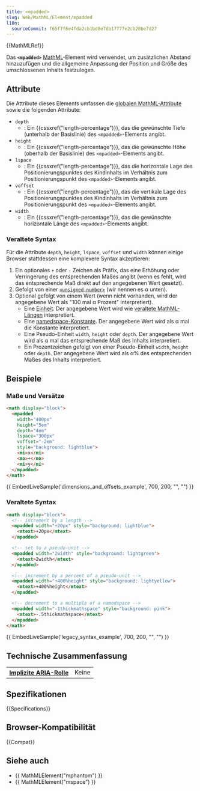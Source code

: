 ```yaml
---
title: <mpadded>
slug: Web/MathML/Element/mpadded
l10n:
  sourceCommit: f65f7f6e4fda2cb1bd0e7db17777e2cb20be7d27
---
```


{{MathMLRef}}

Das **`<mpadded>`** [MathML](/de/docs/Web/MathML)-Element wird verwendet, um zusätzlichen Abstand hinzuzufügen und die allgemeine Anpassung der Position und Größe des umschlossenen Inhalts festzulegen.

## Attribute

Die Attribute dieses Elements umfassen die [globalen MathML-Attribute](/de/docs/Web/MathML/Global_attributes) sowie die folgenden Attribute:

- `depth`
  - : Ein {{cssxref("length-percentage")}}, das die gewünschte Tiefe (unterhalb der Basislinie) des `<mpadded>`-Elements angibt.
- `height`
  - : Ein {{cssxref("length-percentage")}}, das die gewünschte Höhe (oberhalb der Basislinie) des `<mpadded>`-Elements angibt.
- `lspace`
  - : Ein {{cssxref("length-percentage")}}, das die horizontale Lage des Positionierungspunktes des Kindinhalts im Verhältnis zum Positionierungspunkt des `<mpadded>`-Elements angibt.
- `voffset`
  - : Ein {{cssxref("length-percentage")}}, das die vertikale Lage des Positionierungspunktes des Kindinhalts im Verhältnis zum Positionierungspunkt des `<mpadded>`-Elements angibt.
- `width`
  - : Ein {{cssxref("length-percentage")}}, das die gewünschte horizontale Länge des `<mpadded>`-Elements angibt.

### Veraltete Syntax

Für die Attribute `depth`, `height`, `lspace`, `voffset` und `width` können einige Browser stattdessen eine komplexere Syntax akzeptieren:

1. Ein optionales `+` oder `-` Zeichen als Präfix, das eine Erhöhung oder Verringerung des entsprechenden Maßes angibt (wenn es fehlt, wird das entsprechende Maß direkt auf den angegebenen Wert gesetzt).
2. Gefolgt von einer [`<unsigned-number>`](/de/docs/Web/MathML/Values#mathml-specific_types) (wir nennen es α unten).
3. Optional gefolgt von einem Wert (wenn nicht vorhanden, wird der angegebene Wert als "100 mal α Prozent" interpretiert).
   - Eine [Einheit](/de/docs/Web/MathML/Values#units). Der angegebene Wert wird wie [veraltete MathML-Längen](/de/docs/Web/MathML/Values#legacy_mathml_lengths) interpretiert.
   - Eine [namedspace-Konstante](/de/docs/Web/MathML/Values#constants). Der angegebene Wert wird als α mal die Konstante interpretiert.
   - Eine Pseudo-Einheit `width`, `height` oder `depth`. Der angegebene Wert wird als α mal das entsprechende Maß des Inhalts interpretiert.
   - Ein Prozentzeichen gefolgt von einer Pseudo-Einheit `width`, `height` oder `depth`. Der angegebene Wert wird als α% des entsprechenden Maßes des Inhalts interpretiert.

## Beispiele

### Maße und Versätze

```html
<math display="block">
  <mpadded
    width="400px"
    height="5em"
    depth="4em"
    lspace="300px"
    voffset="-2em"
    style="background: lightblue">
    <mi>x</mi>
    <mo>+</mo>
    <mi>y</mi>
  </mpadded>
</math>
```

{{ EmbedLiveSample('dimensions_and_offsets_example', 700, 200, "", "") }}

### Veraltete Syntax

```html
<math display="block">
  <!-- increment by a length -->
  <mpadded width="+20px" style="background: lightblue">
    <mtext>+20px</mtext>
  </mpadded>

  <!-- set to a pseudo-unit -->
  <mpadded width="2width" style="background: lightgreen">
    <mtext>2width</mtext>
  </mpadded>

  <!-- increment by a percent of a pseudo-unit -->
  <mpadded width="+400%height" style="background: lightyellow">
    <mtext>+400%height</mtext>
  </mpadded>

  <!-- decrement to a multiple of a namedspace -->
  <mpadded width="-1thickmathspace" style="background: pink">
    <mtext>-.5thickmathspace</mtext>
  </mpadded>
</math>
```

{{ EmbedLiveSample('legacy_syntax_example', 700, 200, "", "") }}

## Technische Zusammenfassung

<table class="properties">
  <tr>
    <th scope="row">
      <a href="/de/docs/Web/Accessibility/ARIA/Reference/Roles">Implizite ARIA-Rolle</a>
    </th>
    <td>
      Keine
    </td>
  </tr>
</table>

## Spezifikationen

{{Specifications}}

## Browser-Kompatibilität

{{Compat}}

## Siehe auch

- {{ MathMLElement("mphantom") }}
- {{ MathMLElement("mspace") }}

